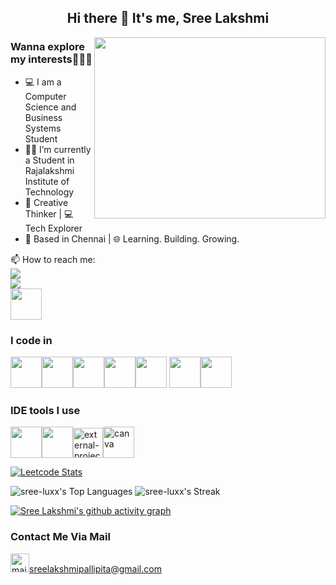 <center><h2> Hi there 👋 It's me, Sree Lakshmi</h2></center>

<img align="right" width="370" height="290" src="https://media0.giphy.com/media/v1.Y2lkPTc5MGI3NjExbWliZ3U4cjBsYjYzMWUzOGdiODNvMzVpY2s2czAxbXEzbG5jaHFhOSZlcD12MV9pbnRlcm5hbF9naWZfYnlfaWQmY3Q9Zw/8bE0EERrvXkq5S9BCa/giphy.gif">

 ### Wanna explore my interests🏃‍♀️‍➡️
 
- 💻 I am a Computer Science and Business Systems Student
- 👩‍🎓 I’m currently a Student in Rajalakshmi Institute of Technology
- 🎨 Creative Thinker | 💻 Tech Explorer  
- 📍 Based in Chennai | 🌐 Learning. Building. Growing.
  
📫 How to reach me:
  <br/>[<img src="https://img.shields.io/badge/LinkedIn-0077B5?style=for-the-badge&logo=linkedin&logoColor=white" />](https://www.linkedin.com/in/sree-luxxsh/)<br/> [<img src="https://img.shields.io/badge/instagram-d62976?style=for-the-badge&logo=instagram&logoColor=white" />](https://www.instagram.com/sree_luxxsh/)<br/>[<img height="50" width="50" src="https://img.shields.io/badge/Quora-%23B92B27.svg?&style=for-the-badge&logo=Quora&logoColor=white"/>](https://www.quora.com/profile/Sree-2049)

 ### I code in
 
<img height="50" width="50" src="https://img.icons8.com/color/48/000000/python.png" /><img height="50" width="50" src="https://img.icons8.com/color/48/000000/java-coffee-cup-logo.png" /><img height="50" width="50" src="https://img.icons8.com/color/48/000000/html-5.png" /><img height="50" width="50" src="https://img.icons8.com/color/48/000000/react-native.png"/><img height="50" width="50" src="https://img.icons8.com/color/48/000000/css3.png" /> <img height="50" width="50" src="https://img.icons8.com/color/48/000000/javascript.png"/><img height="50" width="50" src="https://img.icons8.com/color/48/000000/mongodb.png"/>

### IDE tools I use

<img height="50" width="50" src="https://img.icons8.com/color/48/000000/visual-studio-code-2019.png"/><img height="50" src="https://img.icons8.com/officel/480/null/java-eclipse.png"/><img width="48" height="48" src="https://img.icons8.com/external-tal-revivo-shadow-tal-revivo/48/external-project-jupyter-a-nonprofit-organization-created-to-open-source-software-logo-shadow-tal-revivo.png" alt="external-project-jupyter-a-nonprofit-organization-created-to-open-source-software-logo-shadow-tal-revivo"/><img width="50" height="50" src="https://img.icons8.com/fluency/50/canva.png" alt="canva"/>

[![Leetcode Stats](https://leetcard.jacoblin.cool/Sreelakshmi10?theme=dark&font=Rokkitt)](https://leetcode.com/u/Sreelakshmi10/)

![sree-luxx's Top Languages](https://github-readme-stats.vercel.app/api/top-langs/?username=sree-luxx&theme=outrun&show_icons=true&hide_border=false&layout=compact)
![sree-luxx's Streak](https://github-readme-streak-stats.herokuapp.com/?user=sree-luxx&theme=outrun&hide_border=false)

[![Sree Lakshmi's github activity graph](https://github-readme-activity-graph.vercel.app/graph?username=sree-luxx&bg_color=0d0d0d&color=f3f1f3&line=4c9e65&point=f1eaea&area=true&hide_border=true)](https://github.com/ashutosh00710/github-readme-activity-graph)

### Contact Me Via Mail

<img width="30" height="30" src="https://img.icons8.com/3d-fluency/30/mail.png" alt="mail"/>sreelakshmipallipita@gmail.com
